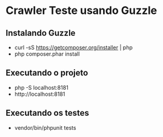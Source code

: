 # Crawler Teste usando Guzzle

## Instalando Guzzle

- curl -sS https://getcomposer.org/installer | php
- php composer.phar install

## Executando o projeto
- php -S localhost:8181
- http://localhost:8181

## Executando os testes

- vendor/bin/phpunit tests
